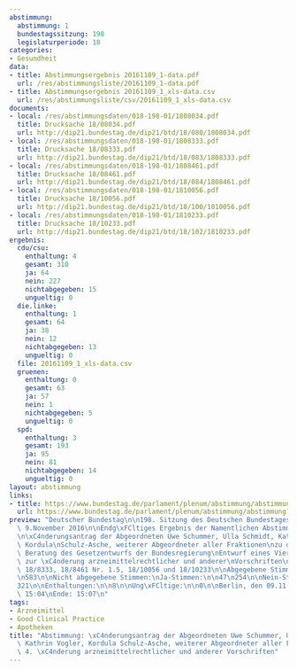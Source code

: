 ```yaml
---
abstimmung:
  abstimmung: 1
  bundestagssitzung: 198
  legislaturperiode: 18
categories:
- Gesundheit
data:
- title: Abstimmungsergebnis 20161109_1-data.pdf
  url: /res/abstimmungsliste/20161109_1-data.pdf
- title: Abstimmungsergebnis 20161109_1_xls-data.csv
  url: /res/abstimmungsliste/csv/20161109_1_xls-data.csv
documents:
- local: /res/abstimmungsdaten/018-198-01/1808034.pdf
  title: Drucksache 18/08034.pdf
  url: http://dip21.bundestag.de/dip21/btd/18/080/1808034.pdf
- local: /res/abstimmungsdaten/018-198-01/1808333.pdf
  title: Drucksache 18/08333.pdf
  url: http://dip21.bundestag.de/dip21/btd/18/083/1808333.pdf
- local: /res/abstimmungsdaten/018-198-01/1808461.pdf
  title: Drucksache 18/08461.pdf
  url: http://dip21.bundestag.de/dip21/btd/18/084/1808461.pdf
- local: /res/abstimmungsdaten/018-198-01/1810056.pdf
  title: Drucksache 18/10056.pdf
  url: http://dip21.bundestag.de/dip21/btd/18/100/1810056.pdf
- local: /res/abstimmungsdaten/018-198-01/1810233.pdf
  title: Drucksache 18/10233.pdf
  url: http://dip21.bundestag.de/dip21/btd/18/102/1810233.pdf
ergebnis:
  cdu/csu:
    enthaltung: 4
    gesamt: 310
    ja: 64
    nein: 227
    nichtabgegeben: 15
    ungueltig: 0
  die.linke:
    enthaltung: 1
    gesamt: 64
    ja: 38
    nein: 12
    nichtabgegeben: 13
    ungueltig: 0
  file: 20161109_1_xls-data.csv
  gruenen:
    enthaltung: 0
    gesamt: 63
    ja: 57
    nein: 1
    nichtabgegeben: 5
    ungueltig: 0
  spd:
    enthaltung: 3
    gesamt: 193
    ja: 95
    nein: 81
    nichtabgegeben: 14
    ungueltig: 0
layout: abstimmung
links:
- title: https://www.bundestag.de/parlament/plenum/abstimmung/abstimmung?id=441
  url: https://www.bundestag.de/parlament/plenum/abstimmung/abstimmung?id=441
preview: "Deutscher Bundestag\n\n198. Sitzung des Deutschen Bundestages\nam Mittwoch,\
  \ 9.November 2016\n\nEndg\xFCltiges Ergebnis der Namentlichen Abstimmung Nr. 1\n\
  \n\xC4nderungsantrag der Abgeordneten Uwe Schummer, Ulla Schmidt, Katrin Vogler,\
  \ Kordula\nSchulz-Asche, weiterer Abgeordneter aller Fraktionen\nzu der zweiten\
  \ Beratung des Gesetzentwurfs der Bundesregierung\nEntwurf eines Vierten Gesetzes\
  \ zur \xC4nderung arzneimittelrechtlicher und anderer\nVorschriften\nDrs. 18/8034,\
  \ 18/8333, 18/8461 Nr. 1.5, 18/10056 und 18/10233\n\nAbgegebene Stimmen insgesamt:\n\
  \n583\n\nNicht abgegebene Stimmen:\nJa-Stimmen:\n\n47\n254\n\nNein-Stimmen:\n\n\
  321\n\nEnthaltungen:\n\n8\n\nUng\xFCltige:\n\n0\n\nBerlin, den 09.11.2016\n\nBeginn:\
  \ 15:04\nEnde: 15:07\n"
tags:
- Arzneimittel
- Good Clinical Practice
- Apotheken
title: "Abstimmung: \xC4nderungsantrag der Abgeordneten Uwe Schummer, Ulla Schmidt,\
  \ Kathrin Vogler, Kordula Schulz-Asche, weiterer Abgeordneter aller Fraktionen zur\
  \ 4. \xC4nderung arzneimittelrechtlicher und anderer Vorschriften"
---
```

